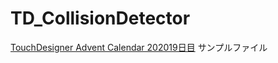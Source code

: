 # TD_CollisionDetector

[TouchDesigner Advent Calendar 202019日目](https://qiita.com/theruleisobeyed/items/4ac5eea66c456491bd57) サンプルファイル
